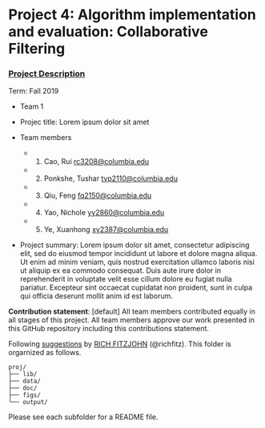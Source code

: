 # Project 4: Algorithm implementation and evaluation: Collaborative Filtering

### [Project Description](doc/project4_desc.md)

Term: Fall 2019

+ Team 1
+ Projec title: Lorem ipsum dolor sit amet
+ Team members
	+ 1. Cao, Rui rc3208@columbia.edu

	+ 2. Ponkshe, Tushar tvp2110@columbia.edu

	+ 3. Qiu, Feng fq2150@columbia.edu

 	+ 4. Yao, Nichole yy2860@columbia.edu

	+ 5. Ye, Xuanhong xy2387@columbia.edu
	
+ Project summary: Lorem ipsum dolor sit amet, consectetur adipiscing elit, sed do eiusmod tempor incididunt ut labore et dolore magna aliqua. Ut enim ad minim veniam, quis nostrud exercitation ullamco laboris nisi ut aliquip ex ea commodo consequat. Duis aute irure dolor in reprehenderit in voluptate velit esse cillum dolore eu fugiat nulla pariatur. Excepteur sint occaecat cupidatat non proident, sunt in culpa qui officia deserunt mollit anim id est laborum.
	
**Contribution statement**: [default] All team members contributed equally in all stages of this project. All team members approve our work presented in this GitHub repository including this contributions statement. 

Following [suggestions](http://nicercode.github.io/blog/2013-04-05-projects/) by [RICH FITZJOHN](http://nicercode.github.io/about/#Team) (@richfitz). This folder is orgarnized as follows.

```
proj/
├── lib/
├── data/
├── doc/
├── figs/
└── output/
```

Please see each subfolder for a README file.
